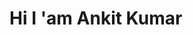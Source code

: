 # Hi I 'am Ankit Kumar

<!--
**Ankitscodees/Ankitscodees** is a ✨ _special_ ✨ repository because its `README.md` (this file) appears on your GitHub profile.

Here are some ideas to get you started:

🔭 I’m currently studying in uttranchal university....
